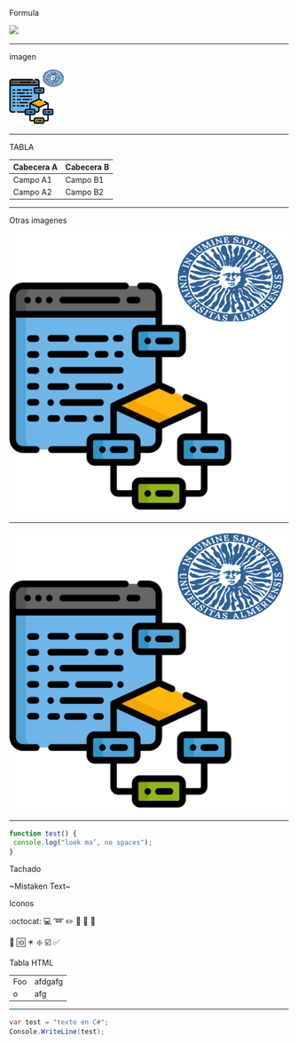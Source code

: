 Formula

<img src="https://render.githubusercontent.com/render/math?math=$rad/sg$">

******************


imagen

<img src="ualprog.png" width="100">

******************

TABLA

| Cabecera A | Cabecera B |
| ---------- | ---------- |
| Campo A1   | Campo B1   |
| Campo A2   | Campo B2   |

******************
Otras imagenes

![Con titulo](ualprog.png "titulo")

******************

![Sin titulo](ualprog.png)

******************



```javascript
function test() {
 console.log("look ma’, no spaces");
}
```

Tachado

~Mistaken Text~

Iconos

:octocat:
:computer:
:loop:
:pencil2:
:notebook:
:crossed_flags:
:symbols:

:repeat:
:id:
:eight_pointed_black_star:
:sparkle:
:ballot_box_with_check:
:white_check_mark:

Tabla HTML

<table>
    <tr>
        <td>Foo</td>
        <td>afdgafg</td>
    </tr>
    <tr>
        <td>o</td>
        <td>afg</td>
    </tr>
</table>

*******************

```cs
var test = "texto en C#";
Console.WriteLine(test);
```
